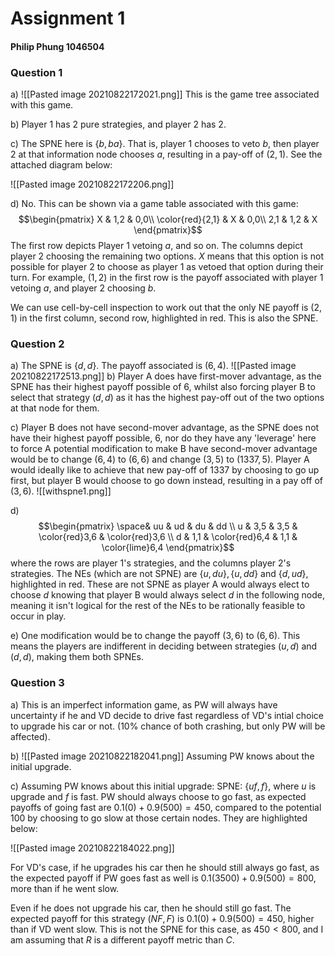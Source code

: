 <h1>Assignment 1</h1> 

<h4>Philip Phung 1046504</h4>

<h3>Question 1</h3> 

a) ![[Pasted image 20210822172021.png]] 
This is the game tree associated with this game.

b) Player 1 has 2 pure strategies, and player 2 has 2. 

c) The SPNE here is $\{b, ba\}$. That is, player 1 chooses to veto $b$, then player 2 at that information node chooses $a$, resulting in a pay-off of $(2,1)$. See the attached diagram below:

![[Pasted image 20210822172206.png]]

d) No. This can be shown via a game table associated with this game: 
$$\begin{pmatrix}  
X & 1,2 & 0,0\\  
\color{red}{2,1} & X & 0,0\\
2,1 & 1,2 & X
\end{pmatrix}$$
The first row depicts Player 1 vetoing $a$, and so on. The columns depict player 2 choosing the remaining two options. $X$ means that this option is not possible for player 2 to choose as player 1 as vetoed that option during their turn. For example, $(1,2)$ in the first row is the payoff associated with player 1 vetoing $a$, and player 2 choosing $b$. 

We can use cell-by-cell inspection to work out that the only NE payoff is $(2,1)$ in the first column, second row, highlighted in red. This is also the SPNE. 

<h3>Question 2</h3> 

a) The SPNE is $\{d, d\}$. The payoff associated is $(6, 4)$. 
![[Pasted image 20210822172513.png]]
b) Player A does have first-mover advantage, as the SPNE has their highest payoff possible of $6$, whilst also forcing player B to select that strategy $(d, d)$ as it has the highest pay-off out of the two options at that node for them. 

c) Player B does not have second-mover advantage, as the SPNE does not have their highest payoff possible, $6$, nor do they have any 'leverage' here to force A potential modification to make B have second-mover advantage would be to change $(6,4)$ to $(6, 6)$ and change $(3, 5)$ to $(1337, 5)$. Player A would ideally like to achieve that new pay-off of $1337$ by choosing to go up first, but player B would choose to go down instead, resulting in a pay off of $(3, 6)$. ![[withspne1.png]]

d) $$\begin{pmatrix}  
\space& uu & ud & du & dd \\  
u & 3,5 & 3,5 & \color{red}3,6 & \color{red}3,6  \\
d & 1,1 & \color{red}6,4 & 1,1 & \color{lime}6,4
\end{pmatrix}$$
where the rows are player 1's strategies, and the columns player 2's strategies. The NEs (which are not SPNE) are $\{u, du\}, \{u, dd\}$ and $\{d, ud\}$, highlighted in red. These are not SPNE as player A would always elect to choose $d$ knowing that player B would always select $d$ in the following node, meaning it isn't logical for the rest of the NEs to be rationally feasible to occur in play.

e) One modification would be to change the payoff $(3, 6)$ to $(6, 6)$. This means the players are indifferent in deciding between strategies $(u, d)$ and $(d, d)$, making them both SPNEs.  

<h3>Question 3</h3>  

a) This is an imperfect information game, as PW will always have uncertainty if he and VD decide to drive fast regardless of VD's intial choice to upgrade his car or not. (10% chance of both crashing, but only PW will be affected). 

b) ![[Pasted image 20210822182041.png]] Assuming PW knows about the initial upgrade.

c) Assuming PW knows about this initial upgrade: 
SPNE: $\{uf, f\}$, where $u$ is upgrade and $f$ is fast. PW should always choose to go fast, as expected payoffs of going fast are $0.1(0) + 0.9(500) = 450$, compared to the potential $100$ by choosing to go slow at those certain nodes. They are highlighted below:

![[Pasted image 20210822184022.png]]

For VD's case, if he upgrades his car then he should still always go fast, as the expected payoff if PW goes fast as well is $0.1(3500) + 0.9(500) = 800$, more than if he went slow. 

Even if he does not upgrade his car, then he should still go fast. The expected payoff for this strategy $(NF,F)$ is $0.1(0) + 0.9(500) = 450$, higher than if VD went slow. This is not the SPNE for this case, as $450 < 800$, and I am assuming that $R$ is a different payoff metric than $C$.


